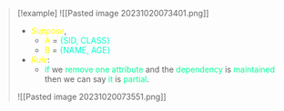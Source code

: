 >[!example] 
> ![[Pasted image 20231020073401.png]]
> 
> - *<span style="color:#fffd01">Suppose</span>*,
> 	- <span style="color:#fffd01">A</span> = <span style="color:#00ffcc">{SID, CLASS}</span>
> 	- <span style="color:#fffd01">B</span> = <span style="color:#00ffcc">{NAME, AGE}</span>
> - *<span style="color:#fffd01">Rule</span>*:
> 	- <span style="color:#00ff96">if</span> we <span style="color:#00ff96">remove one</span> <span style="color:#00ff96">attribute</span> and the <span style="color:#00ff96">dependency</span> is <span style="color:#00ff96">maintained</span> then we can say <span style="color:#00ff96">it</span> is <span style="color:#00ff96">partial</span>.
> 
> ![[Pasted image 20231020073551.png]]